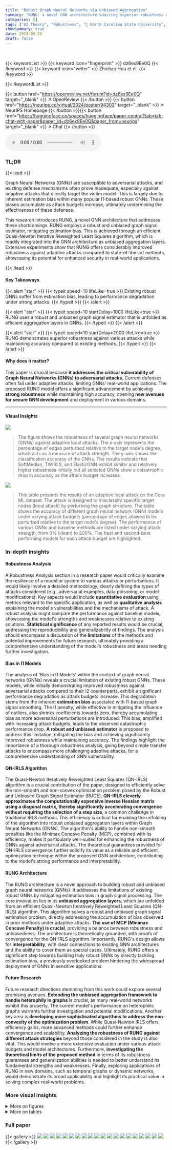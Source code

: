 ```yaml
---
title: "Robust Graph Neural Networks via Unbiased Aggregation"
summary: "RUNG: a novel GNN architecture boasting superior robustness against adaptive attacks by employing an unbiased aggregation technique. "
categories: []
tags: ["AI Theory", "Robustness", "🏢 North Carolina State University",]
showSummary: true
date: 2024-09-26
draft: false
---
```


<br>

{{< keywordList >}}
{{< keyword icon="fingerprint" >}} dz6ex9Ee0Q {{< /keyword >}}
{{< keyword icon="writer" >}} Zhichao Hou et el. {{< /keyword >}}
 
{{< /keywordList >}}

{{< button href="https://openreview.net/forum?id=dz6ex9Ee0Q" target="_blank" >}}
↗ OpenReview
{{< /button >}}
{{< button href="https://neurips.cc/virtual/2024/poster/94303" target="_blank" >}}
↗ NeurIPS Homepage
{{< /button >}}{{< button href="https://huggingface.co/spaces/huggingface/paper-central?tab=tab-chat-with-paper&paper_id=dz6ex9Ee0Q&paper_from=neurips" target="_blank" >}}
↗ Chat
{{< /button >}}



<audio controls>
    <source src="https://ai-paper-reviewer.com/dz6ex9Ee0Q/podcast.wav" type="audio/wav">
    Your browser does not support the audio element.
</audio>


### TL;DR


{{< lead >}}

Graph Neural Networks (GNNs) are susceptible to adversarial attacks, and existing defense mechanisms often prove inadequate, especially against adaptive attacks that directly target the victim model.  This is largely due to inherent estimation bias within many popular l1-based robust GNNs. These biases accumulate as attack budgets increase, ultimately undermining the effectiveness of these defenses.

This research introduces RUNG, a novel GNN architecture that addresses these shortcomings.  RUNG employs a robust and unbiased graph signal estimator, mitigating estimation bias. This is achieved through an efficient Quasi-Newton Iterative Reweighted Least Squares algorithm, which is readily integrated into the GNN architecture as unbiased aggregation layers. Extensive experiments show that RUNG offers considerably improved robustness against adaptive attacks compared to state-of-the-art methods, showcasing its potential for enhanced security in real-world applications.

{{< /lead >}}


#### Key Takeaways

{{< alert "star" >}}
{{< typeit speed=10 lifeLike=true >}} Existing robust GNNs suffer from estimation bias, leading to performance degradation under strong attacks. {{< /typeit >}}
{{< /alert >}}

{{< alert "star" >}}
{{< typeit speed=10 startDelay=1000 lifeLike=true >}} RUNG uses a robust and unbiased graph signal estimator that is unfolded as efficient aggregation layers in GNNs. {{< /typeit >}}
{{< /alert >}}

{{< alert "star" >}}
{{< typeit speed=10 startDelay=2000 lifeLike=true >}} RUNG demonstrates superior robustness against various attacks while maintaining accuracy compared to existing methods. {{< /typeit >}}
{{< /alert >}}

#### Why does it matter?
This paper is crucial because **it addresses the critical vulnerability of Graph Neural Networks (GNNs) to adversarial attacks.**  Current defenses often fail under adaptive attacks, limiting GNNs' real-world applications.  The proposed RUNG model offers a significant advancement by achieving **strong robustness** while maintaining high accuracy, opening **new avenues for secure GNN development** and deployment in various domains.

------
#### Visual Insights



![](https://ai-paper-reviewer.com/dz6ex9Ee0Q/figures_2_1.jpg)

> The figure shows the robustness of several graph neural networks (GNNs) against adaptive local attacks.  The x-axis represents the percentage of edges perturbed relative to the target node's degree, which acts as a measure of attack strength. The y-axis shows the classification accuracy of the GNNs. The results indicate that SoftMedian, TWIRLS, and ElasticGNN exhibit similar and relatively higher robustness initially but all selected GNNs show a catastrophic drop in accuracy as the attack budget increases.





![](https://ai-paper-reviewer.com/dz6ex9Ee0Q/tables_7_1.jpg)

> This table presents the results of an adaptive local attack on the Cora ML dataset.  The attack is designed to misclassify specific target nodes (local attack) by perturbing the graph structure. The table shows the accuracy of different graph neural network (GNN) models under varying attack budgets (percentage of edges allowed to be perturbed relative to the target node's degree). The performance of various GNNs and baseline methods are listed under varying attack strength, from 0% (clean) to 200%. The best and second-best performing models for each attack budget are highlighted.





### In-depth insights


#### Robustness Analysis
A Robustness Analysis section in a research paper would critically examine the resilience of a model or system to various attacks or perturbations.  It would likely involve a detailed methodology, clearly defining the types of attacks considered (e.g., adversarial examples, data poisoning, or model modifications). Key aspects would include **quantitative evaluation** using metrics relevant to the specific application, as well as **qualitative analysis** explaining the model's vulnerabilities and the mechanisms of attack. A robust analysis might compare the performance against baseline models, showcasing the model's strengths and weaknesses relative to existing solutions.  **Statistical significance** of any reported results would be crucial, addressing the reproducibility and generalizability of findings. The analysis should encompass a discussion of the **limitations** of the methods and potential improvements for future research, ultimately providing a comprehensive understanding of the model's robustness and areas needing further investigation.

#### Bias in l1 Models
The analysis of 'Bias in l1 Models' within the context of graph neural networks (GNNs) reveals a crucial limitation of existing robust GNNs.  These models, while initially demonstrating improved robustness against adversarial attacks compared to their l2 counterparts, exhibit a significant performance degradation as attack budgets increase. This degradation stems from the inherent **estimation bias** associated with l1-based graph signal smoothing.  The l1 penalty, while effective in mitigating the influence of outliers, also shrinks coefficients towards zero, thereby accumulating bias as more adversarial perturbations are introduced.  This bias, amplified with increasing attack budgets, leads to the observed catastrophic performance drop. **A robust and unbiased estimator** is proposed to address this limitation, mitigating the bias and achieving significantly improved robustness while maintaining accuracy.  The findings highlight the importance of a thorough robustness analysis, going beyond simple transfer attacks to encompass more challenging adaptive attacks, for a comprehensive understanding of GNN vulnerability.

#### QN-IRLS Algorithm
The Quasi-Newton Iteratively Reweighted Least Squares (QN-IRLS) algorithm is a crucial contribution of the paper, designed to efficiently solve the non-smooth and non-convex optimization problem posed by the Robust and Unbiased Graph Signal Estimator (RUGE).  **QN-IRLS cleverly approximates the computationally expensive inverse Hessian matrix using a diagonal matrix, thereby significantly accelerating convergence without requiring the selection of a step size**, a common challenge in traditional IRLS methods. This efficiency is critical for enabling the unfolding of the algorithm into robust unbiased aggregation layers within Graph Neural Networks (GNNs). The algorithm's ability to handle non-smooth penalties like the Minimax Concave Penalty (MCP), combined with its efficiency, makes it particularly well-suited for enhancing the robustness of GNNs against adversarial attacks.  The theoretical guarantees provided for QN-IRLS convergence further solidify its value as a reliable and efficient optimization technique within the proposed GNN architecture, contributing to the model's strong performance and interpretability.

#### RUNG Architecture
The RUNG architecture is a novel approach to building robust and unbiased graph neural networks (GNNs).  It addresses the limitations of existing robust GNNs by mitigating estimation bias in graph signal processing. The core innovation lies in its **unbiased aggregation layers**, which are unfolded from an efficient Quasi-Newton Iteratively Reweighted Least Squares (QN-IRLS) algorithm. This algorithm solves a robust and unbiased graph signal estimation problem, directly addressing the accumulation of bias observed in prior methods under adaptive attacks.  **The use of MCP (Minimax Concave Penalty) is crucial**, providing a balance between robustness and unbiasedness.  The architecture is theoretically grounded, with proofs of convergence for the QN-IRLS algorithm. Importantly, RUNG's design allows for **interpretability**,  with clear connections to existing GNN architectures and the ability to cover them as special cases.  Ultimately, RUNG offers a significant step towards building truly robust GNNs by directly tackling estimation bias, a previously overlooked problem hindering the widespread deployment of GNNs in sensitive applications.

#### Future Research
Future research directions stemming from this work could explore several promising avenues. **Extending the unbiased aggregation framework to handle heterophily in graphs** is crucial, as many real-world networks exhibit this property.  The current model's performance on heterophilic graphs warrants further investigation and potential modifications.  Another key area is **developing more sophisticated algorithms to address the non-convexity of the optimization problem**. While Quasi-Newton IRLS offers efficiency gains, more advanced methods could further enhance convergence and scalability.  **Analyzing the robustness of RUNG against different attack strategies** beyond those considered in the study is also vital.  This would involve a more extensive evaluation under various attack budgets and model architectures.  Furthermore, **investigating the theoretical limits of the proposed method** in terms of its robustness guarantees and generalization abilities is needed to better understand its fundamental strengths and weaknesses.  Finally, exploring applications of RUNG in new domains, such as temporal graphs or dynamic networks, would demonstrate its broad applicability and highlight its practical value in solving complex real-world problems.


### More visual insights

<details>
<summary>More on figures
</summary>


![](https://ai-paper-reviewer.com/dz6ex9Ee0Q/figures_3_1.jpg)

> This figure compares different mean estimators (l1, l2, and the proposed method) in the presence of outliers. It shows that the l1 estimator is more robust to outliers than the l2 estimator, but still suffers from bias as the number of outliers increases. The proposed method is shown to be more robust and less biased than both l1 and l2 estimators.


![](https://ai-paper-reviewer.com/dz6ex9Ee0Q/figures_4_1.jpg)

> This figure compares three penalty functions: MCP (blue), l1 (green), and l2 (orange).  The MCP penalty function is a non-convex function that approximates the l1 norm for small values of y and becomes constant for larger values of y. This property helps mitigate estimation bias in the presence of outliers and enhances the robustness of the model. The l1 penalty is a linear function that is robust to outliers but can induce estimation bias, whereas the l2 penalty is a quadratic function that is less robust to outliers but has desirable mathematical properties. The figure shows how the MCP penalty balances these properties, combining the robustness of l1 and the mathematical convenience of l2.


![](https://ai-paper-reviewer.com/dz6ex9Ee0Q/figures_6_1.jpg)

> The figure shows a comparison of three penalty functions used in graph signal smoothing: RUGE (Robust and Unbiased Graph signal Estimator), l1, and l2.  The x-axis represents the magnitude of the feature difference between adjacent nodes (y), while the y-axis represents the penalty value (Wij). RUGE is a hybrid approach combining properties of l1 and l2, providing a balance between robustness and unbiasedness.  The vertical dotted line indicates a threshold (γ) where the behavior of RUGE transitions from a sharp penalty (similar to l1) to a flatter penalty (similar to l2).


![](https://ai-paper-reviewer.com/dz6ex9Ee0Q/figures_8_1.jpg)

> The figure shows the robustness of different graph neural networks (GNNs) against adaptive local attacks. The x-axis represents the percentage of edges perturbed relative to the target node's degree, and the y-axis represents the node classification accuracy.  The results show that SoftMedian, TWIRLS, and ElasticGNN perform similarly and better than other methods initially, but their performance drops significantly as the attack budget increases.  This demonstrates the vulnerability of these models to adaptive attacks.


![](https://ai-paper-reviewer.com/dz6ex9Ee0Q/figures_14_1.jpg)

> This figure compares different mean estimators (l2, l1, and the proposed MCP-based estimator) under different outlier ratios. It demonstrates that the l1-based estimator is more robust to outliers than the l2-based estimator, but it still suffers from bias as the outlier ratio increases.  The proposed MCP-based estimator is shown to be less susceptible to this bias.


![](https://ai-paper-reviewer.com/dz6ex9Ee0Q/figures_21_1.jpg)

> The figure shows the robustness of several GNN models against adaptive local attacks.  The x-axis represents the percentage of edges perturbed relative to the target node's degree, simulating different attack strengths.  The y-axis shows the classification accuracy.  SoftMedian, TWIRLS, and ElasticGNN exhibit similar, relatively high robustness initially, but their performance drastically decreases as the attack budget increases, eventually performing worse than a simple MLP (which doesn't use graph structure).  Other GNN models show less improvement and similar performance degradation.


![](https://ai-paper-reviewer.com/dz6ex9Ee0Q/figures_22_1.jpg)

> This figure shows the robustness of various graph neural networks (GNNs) against adaptive local attacks. The x-axis represents the attack budget (percentage of edges perturbed relative to the node degree), and the y-axis represents the accuracy of the GNNs.  The results show that SoftMedian, TWIRLS, and ElasticGNN exhibit relatively better robustness compared to other GNNs, but their performance degrades significantly as the attack budget increases.


![](https://ai-paper-reviewer.com/dz6ex9Ee0Q/figures_22_2.jpg)

> This figure presents the results of a robustness analysis conducted on several Graph Neural Networks (GNNs) under adaptive local attacks. The x-axis represents the attack budget (percentage of edges perturbed relative to the node's degree), and the y-axis shows the node classification accuracy.  The results indicate that while SoftMedian, TWIRLS, and ElasticGNN show better initial robustness than other GNNs, all models eventually exhibit a significant drop in performance as the attack budget increases, underperforming a simple Multilayer Perceptron (MLP) that does not consider graph topology.


![](https://ai-paper-reviewer.com/dz6ex9Ee0Q/figures_25_1.jpg)

> This figure shows the robustness of several GNN models against adaptive local attacks.  The x-axis represents the percentage of edges perturbed relative to the degree of the target node. The y-axis represents the accuracy of node classification.  The figure highlights that while SoftMedian, TWIRLS, and ElasticGNN show initially better robustness than other models, their performance sharply decreases as the attack budget increases, eventually performing worse than graph-agnostic MLPs.


![](https://ai-paper-reviewer.com/dz6ex9Ee0Q/figures_26_1.jpg)

> This figure shows how the accuracy of the RUNG model changes as the number of aggregation layers increases under different attack budgets (5%, 10%, 20%, 40%).  It demonstrates the convergence behavior of the QN-IRLS algorithm within the RUNG architecture.  As the number of layers increases, the accuracy tends to improve, especially under higher attack budgets. The results suggest that a sufficient number of layers is necessary for the model to converge and achieve optimal robustness.


![](https://ai-paper-reviewer.com/dz6ex9Ee0Q/figures_27_1.jpg)

> This figure shows the robustness of various GNN models against adaptive local attacks.  The x-axis represents the percentage of edges perturbed relative to the node's degree, simulating the attack budget.  The y-axis shows the node classification accuracy.  SoftMedian, TWIRLS, and ElasticGNN show initially better robustness than other models, but their performance degrades significantly as the attack budget increases, eventually performing worse than graph-agnostic MLPs.


</details>




<details>
<summary>More on tables
</summary>


![](https://ai-paper-reviewer.com/dz6ex9Ee0Q/tables_7_2.jpg)
> This table presents the results of an adaptive local attack on the Cora ML dataset.  The attack involves perturbing a limited number of edges near the target node.  The table shows how various graph neural network (GNN) models, both standard and robust, perform under this attack, as measured by node classification accuracy. The percentage of edges allowed to be perturbed is given on the x-axis, with performance degradation shown as the attack budget increases. The best and second-best performing models are marked for each perturbation level.

![](https://ai-paper-reviewer.com/dz6ex9Ee0Q/tables_20_1.jpg)
> This table presents the results of an adaptive local attack on the Cora ML dataset.  It shows the performance (accuracy) of various GNN models, including both standard and robust models, under different attack budgets (percentage of edges perturbed relative to the target node's degree). The best and second-best performing models for each budget are highlighted.  The goal is to demonstrate the robustness (or lack thereof) of different GNN architectures against adaptive attacks, where the attacker adjusts its strategy based on the model's response.

![](https://ai-paper-reviewer.com/dz6ex9Ee0Q/tables_20_2.jpg)
> This table presents the results of an adaptive local attack on the Cora ML dataset.  The experiment measures the robustness of various graph neural network (GNN) models against adversarial attacks by gradually increasing the attack budget (percentage of edges allowed to be perturbed relative to the target node's degree). The table shows the classification accuracy of each model at different attack budget levels (0%, 20%, 50%, 100%, 150%, 200%).  The best and second-best performing models for each budget are highlighted.

![](https://ai-paper-reviewer.com/dz6ex9Ee0Q/tables_21_1.jpg)
> This table presents the results of a global adaptive attack on the Cora ML dataset.  The attack perturbs the graph structure to adversarially affect node classification accuracy.  The table shows the performance (accuracy ± standard deviation) of various GNN models (including the proposed RUNG) at different attack budgets (percentage of perturbed edges).  The best and second-best performing models for each budget are highlighted.

![](https://ai-paper-reviewer.com/dz6ex9Ee0Q/tables_21_2.jpg)
> This table presents the results of an adaptive local attack on the Cora ML dataset.  The attack is designed to perturb the graph structure locally around target nodes, and its effectiveness is measured by the classification accuracy under different attack budgets (percentage of allowed edge perturbations). The table compares the performance of various GNN models, including standard models and robust defenses, demonstrating their resilience to the attack and highlighting the top-performing models.

![](https://ai-paper-reviewer.com/dz6ex9Ee0Q/tables_23_1.jpg)
> This table presents the results of a global adaptive attack on the Cora ML dataset.  The experiment evaluates the robustness of various graph neural network (GNN) models against this attack.  The 'Budget' column represents the percentage of edges that were perturbed in the graph. The remaining columns show the classification accuracy (with standard deviation) of each model under varying attack budgets.  The best-performing models for each attack budget are marked.

![](https://ai-paper-reviewer.com/dz6ex9Ee0Q/tables_23_2.jpg)
> This table presents the results of poisoning attacks on the Cora ML dataset.  It shows the classification accuracy (%) of different GNN models (GCN, APPNP, SoftMedian, RUNG-l1, and RUNG) under various poisoning attack budgets (5%, 10%, 20%, 30%, and 40%).  The results demonstrate the robustness of the RUNG models against poisoning attacks, showing higher accuracy than other models, especially as the attack budget increases.

![](https://ai-paper-reviewer.com/dz6ex9Ee0Q/tables_23_3.jpg)
> This table presents the results of global PGD attacks on the large-scale Ogbn- Arxiv dataset.  It compares the performance of GCN, APPNP, SoftMedian, RUNG-l1 (a variant of RUNG using the l1 penalty), and RUNG (the proposed model) under different attack intensities (1%, 5%, and 10%). The 'Clean' column shows the accuracy without any attack.  The results demonstrate the relative robustness of the different models against these attacks.

![](https://ai-paper-reviewer.com/dz6ex9Ee0Q/tables_23_4.jpg)
> This table compares the performance of RUNG under normal training and adversarial training against adaptive attacks with varying budgets (5%, 10%, 20%, 30%, 40%).  The results show the accuracy of the model on the clean data and under attack with different attack budgets. Adversarial training improves the model's robustness against attacks. 

![](https://ai-paper-reviewer.com/dz6ex9Ee0Q/tables_24_1.jpg)
> This table presents the results of a graph injection attack on the Citeseer dataset.  The 'Clean' column shows the accuracy of each model on clean data, while the 'Attacked' column shows the accuracy after a graph injection attack.  The models compared include GCN, APPNP, GNNGuard, SoftMedian, RUNG-l1, and RUNG-MCP (the proposed model).  The table demonstrates the relative robustness of each model against graph injection attacks, showing that RUNG-MCP outperforms other models in maintaining accuracy after the attack.

![](https://ai-paper-reviewer.com/dz6ex9Ee0Q/tables_27_1.jpg)
> This table presents a comparison of the performance of different models on the Cora dataset under adaptive attacks.  The models compared include RUNG-l1 (using the l1 penalty), RUNG (using the MCP penalty), RUNG-l1-GCN (l1 penalty applied to GCN), and RUNG-GCN (MCP penalty applied to GCN). The performance is measured by accuracy under different attack budgets (0%, 5%, 10%, 20%, 30%, 40%).  This allows a comparison of the robustness of the models with different penalty functions and GCN architectures.

![](https://ai-paper-reviewer.com/dz6ex9Ee0Q/tables_27_2.jpg)
> This table presents the results of an adaptive local attack on the Cora ML dataset.  It compares the performance of various graph neural network (GNN) models, including baselines and robust GNNs, at different attack budgets (percentage of edges perturbed relative to a node's degree).  The models' node classification accuracy is shown, illustrating their robustness against adaptive attacks.  The best and second-best performing models for each attack budget are highlighted.

</details>




### Full paper

{{< gallery >}}
<img src="https://ai-paper-reviewer.com/dz6ex9Ee0Q/1.png" class="grid-w50 md:grid-w33 xl:grid-w25" />
<img src="https://ai-paper-reviewer.com/dz6ex9Ee0Q/2.png" class="grid-w50 md:grid-w33 xl:grid-w25" />
<img src="https://ai-paper-reviewer.com/dz6ex9Ee0Q/3.png" class="grid-w50 md:grid-w33 xl:grid-w25" />
<img src="https://ai-paper-reviewer.com/dz6ex9Ee0Q/4.png" class="grid-w50 md:grid-w33 xl:grid-w25" />
<img src="https://ai-paper-reviewer.com/dz6ex9Ee0Q/5.png" class="grid-w50 md:grid-w33 xl:grid-w25" />
<img src="https://ai-paper-reviewer.com/dz6ex9Ee0Q/6.png" class="grid-w50 md:grid-w33 xl:grid-w25" />
<img src="https://ai-paper-reviewer.com/dz6ex9Ee0Q/7.png" class="grid-w50 md:grid-w33 xl:grid-w25" />
<img src="https://ai-paper-reviewer.com/dz6ex9Ee0Q/8.png" class="grid-w50 md:grid-w33 xl:grid-w25" />
<img src="https://ai-paper-reviewer.com/dz6ex9Ee0Q/9.png" class="grid-w50 md:grid-w33 xl:grid-w25" />
<img src="https://ai-paper-reviewer.com/dz6ex9Ee0Q/10.png" class="grid-w50 md:grid-w33 xl:grid-w25" />
<img src="https://ai-paper-reviewer.com/dz6ex9Ee0Q/11.png" class="grid-w50 md:grid-w33 xl:grid-w25" />
<img src="https://ai-paper-reviewer.com/dz6ex9Ee0Q/12.png" class="grid-w50 md:grid-w33 xl:grid-w25" />
<img src="https://ai-paper-reviewer.com/dz6ex9Ee0Q/13.png" class="grid-w50 md:grid-w33 xl:grid-w25" />
<img src="https://ai-paper-reviewer.com/dz6ex9Ee0Q/14.png" class="grid-w50 md:grid-w33 xl:grid-w25" />
<img src="https://ai-paper-reviewer.com/dz6ex9Ee0Q/15.png" class="grid-w50 md:grid-w33 xl:grid-w25" />
<img src="https://ai-paper-reviewer.com/dz6ex9Ee0Q/16.png" class="grid-w50 md:grid-w33 xl:grid-w25" />
<img src="https://ai-paper-reviewer.com/dz6ex9Ee0Q/17.png" class="grid-w50 md:grid-w33 xl:grid-w25" />
<img src="https://ai-paper-reviewer.com/dz6ex9Ee0Q/18.png" class="grid-w50 md:grid-w33 xl:grid-w25" />
<img src="https://ai-paper-reviewer.com/dz6ex9Ee0Q/19.png" class="grid-w50 md:grid-w33 xl:grid-w25" />
<img src="https://ai-paper-reviewer.com/dz6ex9Ee0Q/20.png" class="grid-w50 md:grid-w33 xl:grid-w25" />
{{< /gallery >}}